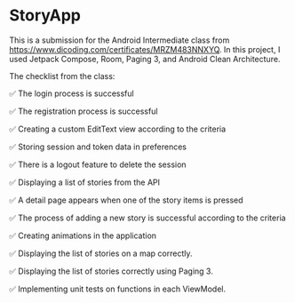 # StoryApp

This is a submission for the Android Intermediate class from https://www.dicoding.com/certificates/MRZM483NNXYQ. In this project, I used Jetpack Compose, Room, Paging 3, and Android Clean Architecture.

The checklist from the class:

✅ The login process is successful

✅ The registration process is successful

✅ Creating a custom EditText view according to the criteria

✅ Storing session and token data in preferences

✅ There is a logout feature to delete the session

✅ Displaying a list of stories from the API

✅ A detail page appears when one of the story items is pressed

✅ The process of adding a new story is successful according to the criteria

✅ Creating animations in the application

✅ Displaying the list of stories on a map correctly.

✅ Displaying the list of stories correctly using Paging 3.

✅ Implementing unit tests on functions in each ViewModel.